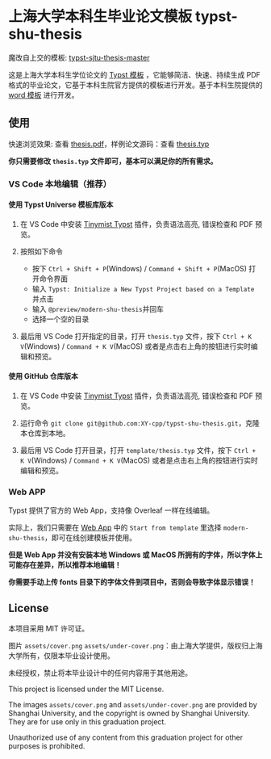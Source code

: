 # 上海大学本科生毕业论文模板 typst-shu-thesis

魔改自上交的模板: [typst-sjtu-thesis-master](https://github.com/tzhTaylor/typst-sjtu-thesis-master)

这是上海大学本科生学位论文的 [Typst 模板](https://typst.app/universe/package/shu-thesis)
，它能够简洁、快速、持续生成 PDF 格式的毕业论文，它基于本科生院官方提供的模板进行开发。基于本科生院提供的 [word 模板](https://cj.shu.edu.cn/DataInterface/上海大学本科毕业论文（设计）撰写格式模板.pdf) 进行开发。

## 使用

快速浏览效果: 查看 [thesis.pdf](https://github.com/XY-cpp/typst-shu-thesis/releases/latest/download/thesis.pdf)，样例论文源码：查看 [thesis.typ](https://github.com/XY-cpp/typst-shu-thesis/blob/main/template/thesis.typ)

**你只需要修改 `thesis.typ` 文件即可，基本可以满足你的所有需求。**

### VS Code 本地编辑（推荐）

#### 使用 Typst Universe 模板库版本

1. 在 VS Code 中安装 [Tinymist Typst](https://marketplace.visualstudio.com/items?itemName=myriad-dreamin.tinymist) 插件，负责语法高亮, 错误检查和 PDF 预览。

2. 按照如下命令
   - 按下 `Ctrl + Shift + P`(Windows) / `Command + Shift + P`(MacOS) 打开命令界面
   - 输入 `Typst: Initialize a New Typst Project based on a Template` 并点击 
   - 输入 `@preview/modern-shu-thesis`并回车
   - 选择一个空的目录

3. 最后用 VS Code 打开指定的目录，打开 `thesis.typ` 文件，按下 `Ctrl + K V`(Windows) / `Command + K V`(MacOS) 或者是点击右上角的按钮进行实时编辑和预览。

#### 使用 GitHub 仓库版本

1. 在 VS Code 中安装 [Tinymist Typst](https://marketplace.visualstudio.com/items?itemName=myriad-dreamin.tinymist) 插件，负责语法高亮, 错误检查和 PDF 预览。

2. 运行命令 `git clone git@github.com:XY-cpp/typst-shu-thesis.git`，克隆本仓库到本地。

3. 最后用 VS Code 打开目录，打开 `template/thesis.typ` 文件，按下 `Ctrl + K V`(Windows) / `Command + K V`(MacOS) 或者是点击右上角的按钮进行实时编辑和预览。

### Web APP

Typst 提供了官方的 Web App，支持像 Overleaf 一样在线编辑。

实际上，我们只需要在 [Web App](https://typst.app/) 中的 `Start from template` 里选择 `modern-shu-thesis`，即可在线创建模板并使用。

**但是 Web App 并没有安装本地 Windows 或 MacOS 所拥有的字体，所以字体上可能存在差异，所以推荐本地编辑！**

**你需要手动上传 fonts 目录下的字体文件到项目中，否则会导致字体显示错误！**

## License

本项目采用 MIT 许可证。

图片 `assets/cover.png` `assets/under-cover.png`：由上海大学提供，版权归上海大学所有，仅限本毕业设计使用。

未经授权，禁止将本毕业设计中的任何内容用于其他用途。

This project is licensed under the MIT License.

The images `assets/cover.png` and `assets/under-cover.png` are provided by Shanghai University, and the copyright is owned by Shanghai University. They are for use only in this graduation project.

Unauthorized use of any content from this graduation project for other purposes is prohibited.
